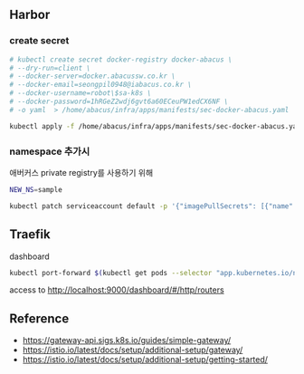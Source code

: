
## Harbor

### create secret
```bash
# kubectl create secret docker-registry docker-abacus \
# --dry-run=client \
# --docker-server=docker.abacussw.co.kr \
# --docker-email=seongpil0948@iabacus.co.kr \
# --docker-username=robot\$sa-k8s \
# --docker-password=1hRGeZ2wdj6gvt6a60ECeuPW1edCX6NF \
# -o yaml  > /home/abacus/infra/apps/manifests/sec-docker-abacus.yaml

kubectl apply -f /home/abacus/infra/apps/manifests/sec-docker-abacus.yaml
```
###  namespace 추가시
애버커스 private registry를 사용하기 위해

```bash
NEW_NS=sample

kubectl patch serviceaccount default -p '{"imagePullSecrets": [{"name": "docker-abacus"}]}' -n $NEW_NS
```

## Traefik
dashboard
```bash
kubectl port-forward $(kubectl get pods --selector "app.kubernetes.io/name=traefik" -n dev --output=name) 9000:9000 -n dev
```
access to [http://localhost:9000/dashboard/#/http/routers](http://localhost:9000/dashboard/#/http/routers)

## Reference
- https://gateway-api.sigs.k8s.io/guides/simple-gateway/
- https://istio.io/latest/docs/setup/additional-setup/gateway/
- https://istio.io/latest/docs/setup/additional-setup/getting-started/

